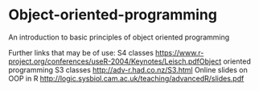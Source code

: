 # Object-oriented-programming
An introduction to basic principles of object oriented programming

Further links that may be of use:
S4 classes
https://www.r-project.org/conferences/useR-2004/Keynotes/Leisch.pdfObject oriented programming
S3 classes
http://adv-r.had.co.nz/S3.html
Online slides on OOP in R
http://logic.sysbiol.cam.ac.uk/teaching/advancedR/slides.pdf


